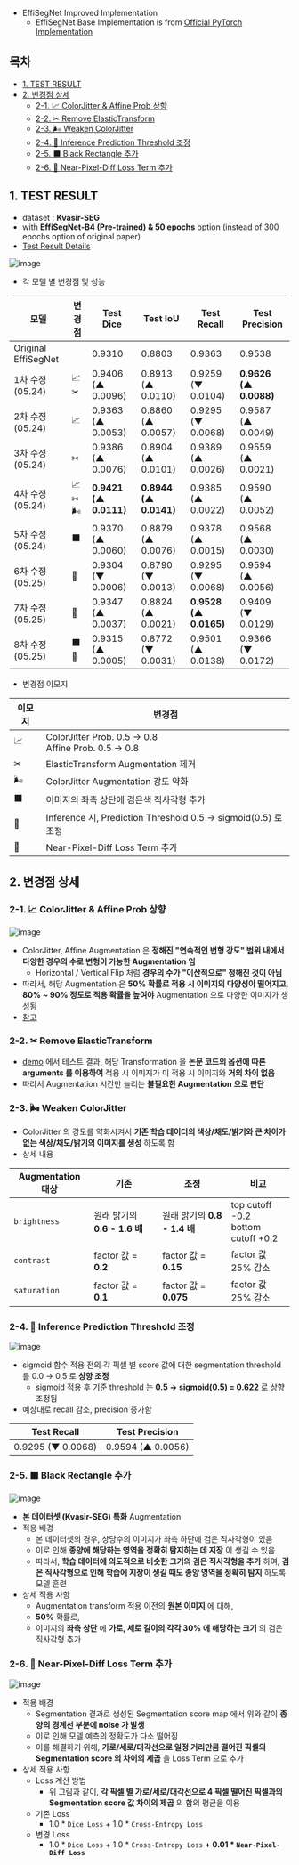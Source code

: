 
* EffiSegNet Improved Implementation
  * EffiSegNet Base Implementation is from [Official PyTorch Implementation](https://github.com/ivezakis/effisegnet/tree/main)

## 목차

* [1. TEST RESULT](#1-test-result)
* [2. 변경점 상세](#2-변경점-상세)
  * [2-1. 📈 ColorJitter & Affine Prob 상향](#2-1--colorjitter--affine-prob-상향) 
  * [2-2. ✂ Remove ElasticTransform](#2-2--remove-elastictransform)
  * [2-3. 🌬 Weaken ColorJitter](#2-3--weaken-colorjitter)
  * [2-4. 📐 Inference Prediction Threshold 조정](#2-4--inference-prediction-threshold-조정)
  * [2-5. ⬛ Black Rectangle 추가](#2-5--black-rectangle-추가)
  * [2-6. 🧭 Near-Pixel-Diff Loss Term 추가](#2-6--near-pixel-diff-loss-term-추가)

## 1. TEST RESULT

* dataset : **Kvasir-SEG**
* with **EffiSegNet-B4 (Pre-trained) & 50 epochs** option (instead of 300 epochs option of original paper)
* [Test Result Details](https://github.com/WannaBeSuperteur/AI_Projects/issues/13)

![image](../../images/250522_2.png)

* 각 모델 별 변경점 및 성능

| 모델                  | 변경점   | Test Dice             | Test IoU              | Test Recall           | Test Precision        |
|---------------------|-------|-----------------------|-----------------------|-----------------------|-----------------------|
| Original EffiSegNet |       | 0.9310                | 0.8803                | 0.9363                | 0.9538                |
| 1차 수정 (05.24)       | 📈✂   | 0.9406 (▲ 0.0096)     | 0.8913 (▲ 0.0110)     | 0.9259 (▼ 0.0104)     | **0.9626 (▲ 0.0088)** |
| 2차 수정 (05.24)       | 📈    | 0.9363 (▲ 0.0053)     | 0.8860 (▲ 0.0057)     | 0.9295 (▼ 0.0068)     | 0.9587 (▲ 0.0049)     |
| 3차 수정 (05.24)       | ✂     | 0.9386 (▲ 0.0076)     | 0.8904 (▲ 0.0101)     | 0.9389 (▲ 0.0026)     | 0.9559 (▲ 0.0021)     |
| 4차 수정 (05.24)       | 📈✂🌬 | **0.9421 (▲ 0.0111)** | **0.8944 (▲ 0.0141)** | 0.9385 (▲ 0.0022)     | 0.9590 (▲ 0.0052)     |
| 5차 수정 (05.24)       | ⬛     | 0.9370 (▲ 0.0060)     | 0.8879 (▲ 0.0076)     | 0.9378 (▲ 0.0015)     | 0.9568 (▲ 0.0030)     |
| 6차 수정 (05.25)       | 📐    | 0.9304 (▼ 0.0006)     | 0.8790 (▼ 0.0013)     | 0.9295 (▼ 0.0068)     | 0.9594 (▲ 0.0056)     |
| 7차 수정 (05.25)       | 🧭    | 0.9347 (▲ 0.0037)     | 0.8824 (▲ 0.0021)     | **0.9528 (▲ 0.0165)** | 0.9409 (▼ 0.0129)     |
| 8차 수정 (05.25)       | ⬛🧭   | 0.9315 (▲ 0.0005)     | 0.8772 (▼ 0.0031)     | 0.9501 (▲ 0.0138)     | 0.9366 (▼ 0.0172)     |

* 변경점 이모지

| 이모지 | 변경점                                                       |
|-----|-----------------------------------------------------------|
| 📈  | ColorJitter Prob. 0.5 → 0.8<br>Affine Prob. 0.5 → 0.8     |
| ✂   | ElasticTransform Augmentation 제거                          |
| 🌬  | ColorJitter Augmentation 강도 약화                            |
| ⬛   | 이미지의 좌측 상단에 검은색 직사각형 추가                                   |
| 📐  | Inference 시, Prediction Threshold 0.5 → sigmoid(0.5) 로 조정 |
| 🧭  | Near-Pixel-Diff Loss Term 추가                              |

## 2. 변경점 상세

### 2-1. 📈 ColorJitter & Affine Prob 상향

![image](../../images/250522_3.png)

* ColorJitter, Affine Augmentation 은 **정해진 "연속적인 변형 강도" 범위 내에서 다양한 경우의 수로 변형이 가능한 Augmentation 임**
  * Horizontal / Vertical Flip 처럼 **경우의 수가 "이산적으로" 정해진 것이 아님**
* 따라서, 해당 Augmentation 은 **50% 확률로 적용 시 이미지의 다양성이 떨어지고, 80% ~ 90% 정도로 적용 확률을 높여야** Augmentation 으로 다양한 이미지가 생성됨
* [참고](https://github.com/WannaBeSuperteur/AI-study/blob/main/Image%20Processing/Basics_Image_Augmentation_Methods.md#2-torchvision-%EC%9D%84-%EC%9D%B4%EC%9A%A9%ED%95%9C-augmentation)

### 2-2. ✂ Remove ElasticTransform

* [demo](https://huggingface.co/spaces/qubvel-hf/albumentations-demo) 에서 테스트 결과, 해당 Transformation 을 **논문 코드의 옵션에 따른 arguments 를 이용하여** 적용 시 이미지가 미 적용 시 이미지와 **거의 차이 없음**
* 따라서 Augmentation 시간만 늘리는 **불필요한 Augmentation 으로 판단**

### 2-3. 🌬 Weaken ColorJitter

* ColorJitter 의 강도를 약화시켜서 **기존 학습 데이터의 색상/채도/밝기와 큰 차이가 없는 색상/채도/밝기의 이미지를 생성** 하도록 함
* 상세 내용

| Augmentation 대상  | 기존                     | 조정                     | 비교                                    |
|------------------|------------------------|------------------------|---------------------------------------|
| ```brightness``` | 원래 밝기의 **0.6 - 1.6 배** | 원래 밝기의 **0.8 - 1.4 배** | top cutoff -0.2<br>bottom cutoff +0.2 |
| ```contrast```   | factor 값 = **0.2**     | factor 값 = **0.15**    | factor 값 25% 감소                       |
| ```saturation``` | factor 값 = **0.1**     | factor 값 = **0.075**   | factor 값 25% 감소                       |

### 2-4. 📐 Inference Prediction Threshold 조정

![image](../../images/250522_6.png)

* sigmoid 함수 적용 전의 각 픽셀 별 score 값에 대한 segmentation threshold 를 0.0 → 0.5 로 **상향 조정**
  * sigmoid 적용 후 기준 threshold 는 **0.5 → sigmoid(0.5) = 0.622** 로 상향 조정됨
* 예상대로 recall 감소, precision 증가함

| Test Recall       | Test Precision    |
|-------------------|-------------------|
| 0.9295 (▼ 0.0068) | 0.9594 (▲ 0.0056) |

### 2-5. ⬛ Black Rectangle 추가

![image](../../images/250522_4.png)

* **본 데이터셋 (Kvasir-SEG) 특화** Augmentation
* 적용 배경
  * 본 데이터셋의 경우, 상당수의 이미지가 좌측 하단에 검은 직사각형이 있음
  * 이로 인해 **종양에 해당하는 영역을 정확히 탐지하는 데 지장** 이 생길 수 있음
  * 따라서, **학습 데이터에 의도적으로 비슷한 크기의 검은 직사각형을 추가** 하여, **검은 직사각형으로 인해 학습에 지장이 생길 때도 종양 영역을 정확히 탐지** 하도록 모델 훈련
* 상세 적용 사항
  * Augmentation transform 적용 이전의 **원본 이미지** 에 대해, 
  * **50%** 확률로,
  * 이미지의 **좌측 상단** 에 **가로, 세로 길이의 각각 30% 에 해당하는 크기** 의 검은 직사각형 추가

### 2-6. 🧭 Near-Pixel-Diff Loss Term 추가

![image](../../images/250522_5.png)

* 적용 배경
  * Segmentation 결과로 생성된 Segmentation score map 에서 위와 같이 **종양의 경계선 부분에 noise 가 발생**
  * 이로 인해 모델 예측의 정확도가 다소 떨어짐
  * 이를 해결하기 위해, **가로/세로/대각선으로 일정 거리만큼 떨어진 픽셀의 Segmentation score 의 차이의 제곱** 을 Loss Term 으로 추가
* 상세 적용 사항
  * Loss 계산 방법
    * 위 그림과 같이, **각 픽셀 별 가로/세로/대각선으로 4 픽셀 떨어진 픽셀과의 Segmentation score 값 차이의 제곱** 의 합의 평균을 이용  
  * 기존 Loss
    * 1.0 * ```Dice Loss``` + 1.0 * ```Cross-Entropy Loss```
  * 변경 Loss
    * 1.0 * ```Dice Loss``` + 1.0 * ```Cross-Entropy Loss``` **+ 0.01 * ```Near-Pixel-Diff Loss```**